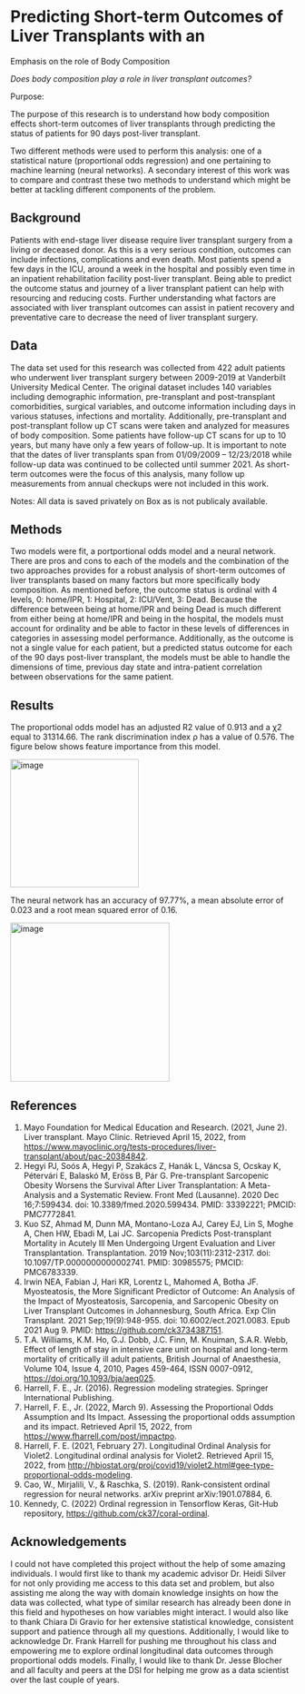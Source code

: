# Predicting Short-term Outcomes of Liver Transplants with an
Emphasis on the role of Body Composition


*Does body composition play a role in liver transplant outcomes?*

Purpose: 

The purpose of this research is to understand how body composition effects short-term outcomes of liver transplants through predicting the status of patients for 90 days post-liver transplant. 

Two different methods were used to perform this analysis: one of a statistical nature (proportional odds regression) and one pertaining to machine learning (neural networks). A secondary interest of this work was to compare and contrast these two methods to understand which might be better at tackling different components of the problem. 

## Background

Patients with end-stage liver disease require liver transplant surgery from a living or deceased donor. As this is a very serious condition, outcomes can include infections, complications and even death. Most patients spend a few days in the ICU, around a week in the hospital and possibly even time in an inpatient rehabilitation facility post-liver transplant. Being able to predict the outcome status and journey of a liver transplant patient can help with resourcing and reducing costs. Further understanding what factors are associated with liver transplant outcomes can assist in patient recovery and preventative care to decrease the need of liver transplant surgery. 

## Data

The data set used for this research was collected from 422 adult patients who underwent liver transplant surgery between 2009-2019 at Vanderbilt University Medical Center. The original dataset includes 140 variables including demographic information, pre-transplant and post-transplant comorbidities, surgical variables, and outcome information including days in various statuses, infections and mortality. Additionally, pre-transplant and post-transplant follow up CT scans were taken and analyzed for measures of body composition. Some patients have follow-up CT scans for up to 10 years, but many have only a few years of follow-up. It is important to note that the dates of liver transplants span from 01/09/2009 – 12/23/2018 while follow-up data was continued to be collected until summer 2021. As short-term outcomes were the focus of this analysis, many follow up measurements from annual checkups were not included in this work.

Notes: All data is saved privately on Box as is not publicaly available.

## Methods

Two models were fit, a portportional odds model and a neural network. There are pros and cons to each of the models and the combination of the two approaches provides for a robust analysis of short-term outcomes of liver transplants based on many factors but more specifically body composition. As mentioned before, the outcome status is ordinal with 4 levels, 0: home/IPR, 1: Hospital, 2: ICU/Vent, 3: Dead. Because the difference between being at home/IPR and being Dead is much different from either being at home/IPR and being in the hospital, the models must account for ordinality and be able to factor in these levels of differences in categories in assessing model performance. Additionally, as the outcome is not a single value for each patient, but a predicted status outcome for each of the 90 days post-liver transplant, the models must be able to handle the dimensions of time, previous day state and intra-patient correlation between observations for the same patient.

## Results

The proportional odds model has an adjusted R2 value of 0.913 and a χ2 equal to 31314.66. The rank discrimination index ρ has a value of 0.576. The figure below shows feature importance from this model.

<img width="226" alt="image" src="https://user-images.githubusercontent.com/69755309/166525959-7cd333c6-d2cd-427a-a370-81ee03068cfe.png">

The neural network has an accuracy of 97.77%, a mean absolute error of 0.023 and a root mean squared error of 0.16. 

<img width="280" alt="image" src="https://user-images.githubusercontent.com/69755309/166526094-0625f14c-0947-4299-924d-0341f69f38e6.png">

## References

1.	Mayo Foundation for Medical Education and Research. (2021, June 2). Liver transplant. Mayo Clinic. Retrieved April 15, 2022, from https://www.mayoclinic.org/tests-procedures/liver-transplant/about/pac-20384842. 
2.	Hegyi PJ, Soós A, Hegyi P, Szakács Z, Hanák L, Váncsa S, Ocskay K, Pétervári E, Balaskó M, Eröss B, Pár G. Pre-transplant Sarcopenic Obesity Worsens the Survival After Liver Transplantation: A Meta-Analysis and a Systematic Review. Front Med (Lausanne). 2020 Dec 16;7:599434. doi: 10.3389/fmed.2020.599434. PMID: 33392221; PMCID: PMC7772841.
3.	Kuo SZ, Ahmad M, Dunn MA, Montano-Loza AJ, Carey EJ, Lin S, Moghe A, Chen HW, Ebadi M, Lai JC. Sarcopenia Predicts Post-transplant Mortality in Acutely Ill Men Undergoing Urgent Evaluation and Liver Transplantation. Transplantation. 2019 Nov;103(11):2312-2317. doi: 10.1097/TP.0000000000002741. PMID: 30985575; PMCID: PMC6783339.
4.	Irwin NEA, Fabian J, Hari KR, Lorentz L, Mahomed A, Botha JF. Myosteatosis, the More Significant Predictor of Outcome: An Analysis of the Impact of Myosteatosis, Sarcopenia, and Sarcopenic Obesity on Liver Transplant Outcomes in Johannesburg, South Africa. Exp Clin Transplant. 2021 Sep;19(9):948-955. doi: 10.6002/ect.2021.0083. Epub 2021 Aug 9. PMID: https://github.com/ck3734387151.
5.	T.A. Williams, K.M. Ho, G.J. Dobb, J.C. Finn, M. Knuiman, S.A.R. Webb, Effect of length of stay in intensive care unit on hospital and long-term mortality of critically ill adult patients, British Journal of Anaesthesia, Volume 104, Issue 4, 2010, Pages 459-464, ISSN 0007-0912, https://doi.org/10.1093/bja/aeq025.
6.	Harrell, F. E., Jr. (2016). Regression modeling strategies. Springer International Publishing.
7.	Harrell, F. E., Jr.  (2022, March 9). Assessing the Proportional Odds Assumption and Its Impact. Assessing the proportional odds assumption and its impact. Retrieved April 15, 2022, from https://www.fharrell.com/post/impactpo.
8.	Harrell, F. E. (2021, February 27). Longitudinal Ordinal Analysis for Violet2. Longitudinal ordinal analysis for Violet2. Retrieved April 15, 2022, from http://hbiostat.org/proj/covid19/violet2.html#gee-type-proportional-odds-modeling. 
9.	Cao, W., Mirjalili, V., & Raschka, S. (2019). Rank-consistent ordinal regression for neural networks. arXiv preprint arXiv:1901.07884, 6.
10.	Kennedy, C. (2022) Ordinal regression in Tensorflow Keras, Git-Hub repository, https://github.com/ck37/coral-ordinal.


## Acknowledgements

I could not have completed this project without the help of some amazing individuals. I would first like to thank my academic advisor Dr. Heidi Silver for not only providing me access to this data set and problem, but also assisting me along the way with domain knowledge insights on how the data was collected, what type of similar research has already been done in this field and hypotheses on how variables might interact. I would also like to thank Chiara Di Gravio for her extensive statistical knowledge, consistent support and patience through all my questions. Additionally, I would like to acknowledge Dr. Frank Harrell for pushing me throughout his class and empowering me to explore ordinal longitudinal data outcomes through proportional odds models. Finally, I would like to thank Dr. Jesse Blocher and all faculty and peers at the DSI for helping me grow as a data scientist over the last couple of years.

